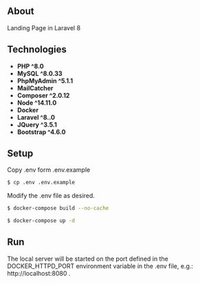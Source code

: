 ## About

Landing Page in Laravel 8

## Technologies

- **PHP ^8.0**
- **MySQL ^8.0.33**
- **PhpMyAdmin ^5.1.1**
- **MailCatcher**
- **Composer ^2.0.12**
- **Node ^14.11.0**
- **Docker**
- **Laravel ^8..0**
- **JQuery ^3.5.1**
- **Bootstrap ^4.6.0**

## Setup

Copy .env form .env.example

```bash
$ cp .env .env.example
```

Modify the .env file as desired.

```bash
$ docker-compose build --no-cache

$ docker-compose up -d
```

## Run

The local server will be started on the port defined in the DOCKER_HTTPD_PORT environment variable in the .env file, e.g.: http://localhost:8080 .
